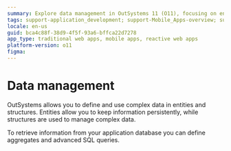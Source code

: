 ```yaml
---
summary: Explore data management in OutSystems 11 (O11), focusing on entities, structures, aggregates, and SQL queries for effective information handling.
tags: support-application_development; support-Mobile_Apps-overview; support-webapps
locale: en-us
guid: bca4c88f-38d9-4f5f-93a6-bffca22d7278
app_type: traditional web apps, mobile apps, reactive web apps
platform-version: o11
figma:
---
```


# Data management

OutSystems allows you to define and use complex data in entities and structures. Entities allow you to keep information persistently, while structures are used to manage complex data.

To retrieve information from your application database you can define aggregates and advanced SQL queries.

